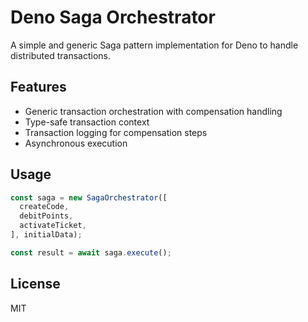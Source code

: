 # Deno Saga Orchestrator

A simple and generic Saga pattern implementation for Deno to handle distributed
transactions.

## Features

- Generic transaction orchestration with compensation handling
- Type-safe transaction context
- Transaction logging for compensation steps
- Asynchronous execution

## Usage

```ts
const saga = new SagaOrchestrator([
  createCode,
  debitPoints,
  activateTicket,
], initialData);

const result = await saga.execute();
```

## License

MIT
